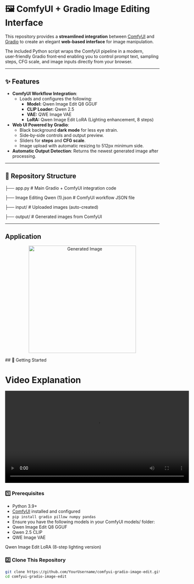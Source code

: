# 🖼️ ComfyUI + Gradio Image Editing Interface

This repository provides a **streamlined integration** between [ComfyUI](https://github.com/comfyanonymous/ComfyUI) and [Gradio](https://gradio.app/) to create an elegant **web-based interface** for image manipulation.

The included Python script wraps the ComfyUI pipeline in a modern, user‑friendly Gradio front‑end  enabling you to control prompt text, sampling steps, CFG scale, and image inputs directly from your browser.

---

## ✨ Features

- **ComfyUI Workflow Integration**:
  - Loads and configures the following:
    - **Model:** Qwen Image Edit Q8 GGUF
    - **CLIP Loader:** Qwen 2.5
    - **VAE:** QWE Image VAE
    - **LoRA:** Qwen Image Edit LoRA (Lighting enhancement, 8 steps)
- **Web UI Powered by Gradio**:
  - Black background **dark mode** for less eye strain.
  - Side‑by‑side controls and output preview.
  - Sliders for **steps** and **CFG scale**.
  - Image upload with automatic resizing to 512px minimum side.
- **Automatic Output Detection**: Returns the newest generated image after processing.

---

## 📂 Repository Structure
├── app.py # Main Gradio + ComfyUI integration code 


├── Image Editing Qwen (1).json # ComfyUI workflow JSON file 


├── input/ # Uploaded images (auto-created) 


├── output/ # Generated images from ComfyUI 

---

## Application
<p align="center">
  <img src="https://github.com/user-attachments/assets/7a15a8d4-260d-4805-8bea-e11202130326" width="350" title="Generated Image">
</p>
## 🚀 Getting Started

# Video Explanation

<p align="center">
  <video src="https://github.com/user-attachments/assets/52cd8e25-754e-4742-bd75-a95718341af5" width="600" title="Input Image">
</p>



### 1️⃣ Prerequisites
- Python 3.9+
- [ComfyUI](https://github.com/comfyanonymous/ComfyUI) installed and configured
- `pip install gradio pillow numpy pandas` 
-  Ensure you have the following models in your ComfyUI models/ folder:
-  Qwen Image Edit Q8 GGUF
-  Qwen 2.5 CLIP
-  QWE Image VAE

Qwen Image Edit LoRA (8-step lighting version)
### 2️⃣ Clone This Repository
```bash
git clone https://github.com/YourUsername/comfyui-gradio-image-edit.git
cd comfyui-gradio-image-edit




